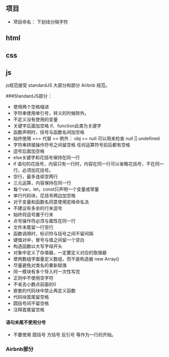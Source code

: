 
## 项目
- 项目命名： 下划线分隔字符

## html

## css

## js

js规范接受 standardJS 大部分和部分 Airbnb 规范。

###StandardJS部分：

- 使用两个空格缩进
- 字符串使用单引号，转义的时候除外。
- 不定义没有使用的变量
- 关键字后面加空格
	if、function此类为关键字
- 函数声明时，括号与函数名间加空格	
- 始终使用 === 代替 ==
	例外： obj == null 可以用来检查 null || undefined
- 字符串拼接操作符号之间留空格
	任何运算符号前后都有空格
- 逗号后面加空格
- else关键字和花括号保持在同一行
- if 语句的花括号，内容只有一行时，内容在同一行可以省略花括号，不在同一行，必须加花括号。
- 空行，最多连续空两行
- 三元运算，内容保持在同一行
- 每个var，let，const只声明一个变量或常量
- 单行代码块，花括号两边加空格
- 对于变量和函数名同意使用驼峰命名法
- 不建议有多余的行末逗号
- 始终将逗号置于行末
- 点号操作符必须与属性在同一行
- 文件末尾留一行空行
- 函数调用时，标识符与括号之间不留间隔
- 键值对中，冒号与值之间留一个空白
- 构造函数以大写字母开头
- 对象中定义了存值器，一定要定义对应的取值器
- 使用数组字面量定义数组，而不是构造器 new Array()
- 尽量避免对类名的重新赋值
- 同一模块有多个导入时一次性写完
- 正则中不使用空字符
- 不省去小数点前面的0
- 嵌套的代码块中禁止再定义函数
- 代码块首尾留空格
- 圆括号间不留空格
- 注释首尾留空格

#### 语句末尾不使用分号

- 不要使用 圆括号 方括号 反引号 等作为一行的开始。

### Airbnb部分